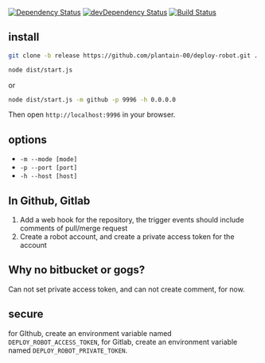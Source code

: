 [![Dependency Status](https://david-dm.org/plantain-00/deploy-robot.svg)](https://david-dm.org/plantain-00/deploy-robot)
[![devDependency Status](https://david-dm.org/plantain-00/deploy-robot/dev-status.svg)](https://david-dm.org/plantain-00/deploy-robot#info=devDependencies)
[![Build Status](https://travis-ci.org/plantain-00/deploy-robot.svg?branch=master)](https://travis-ci.org/plantain-00/deploy-robot)

## install

```bash
git clone -b release https://github.com/plantain-00/deploy-robot.git . --depth=1 && npm i --production
```

```bash
node dist/start.js
```

or

```bash
node dist/start.js -m github -p 9996 -h 0.0.0.0
```

Then open `http://localhost:9996` in your browser.

## options

+ `-m --mode [mode]`
+ `-p --port [port]`
+ `-h --host [host]`

## In Github, Gitlab

1. Add a web hook for the repository, the trigger events should include comments of pull/merge request
2. Create a robot account, and create a private access token for the account

## Why no bitbucket or gogs?

Can not set private access token, and can not create comment, for now.

## secure

for GIthub, create an environment variable named `DEPLOY_ROBOT_ACCESS_TOKEN`, for Gitlab, create an environment variable named `DEPLOY_ROBOT_PRIVATE_TOKEN`.
